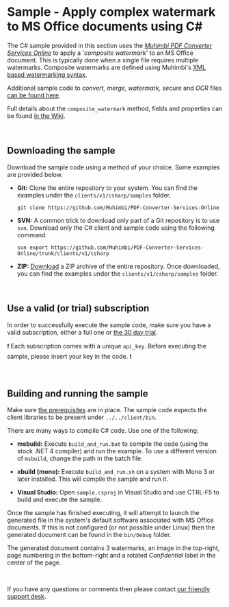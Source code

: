 # Sample - Apply complex watermark to MS Office documents using C#

The C# sample provided in this section uses the [*Muhimbi PDF Converter Services Online*](https://github.com/Muhimbi/PDF-Converter-Services-Online) to apply a '*composite watermark*' to an MS Office document. This is typically done when a single file requires multiple watermarks. Composite watermarks are defined using Muhimbi's [XML based watermarking syntax](http://blog.muhimbi.com/2010/10/watermarking-pdf-documents-using_25.html).

Additional sample code to *convert, merge, watermark, secure* and *OCR* files [can be found here](../../).

Full details about the `composite_watermark` method, fields and properties can be found [in the Wiki](https://github.com/Muhimbi/PDF-Converter-Services-Online/wiki/API:-composite_watermark).


<br>

## Downloading the sample

Download the sample code using a method of your choice. Some examples are provided below.

- **Git:** Clone the entire repository to your system. You can find the examples under the `clients/v1/csharp/samples` folder.<br>
   
     `git clone https://github.com/Muhimbi/PDF-Converter-Services-Online`

- **SVN:** A common trick to download only part of a Git repository  is to use `svn`. Download only the C# client and sample code using the following command.<br>

     `svn export https://github.com/Muhimbi/PDF-Converter-Services-Online/trunk/clients/v1/csharp`

- **ZIP:** [Download](https://github.com/Muhimbi/PDF-Converter-Services-Online/zipball/master/) a ZIP archive of the entire repository. Once downloaded, you can find the examples under the `clients/v1/csharp/samples` folder.

<br>

## Use a valid (or trial) subscription

In order to successfully execute the sample code, make sure you have a valid subscription, either a full one or [the 30 day trial](https://support.muhimbi.com/hc/en-us/articles/115002816048-Getting-started-with-the-PDF-Converter-Services-Online).

:exclamation: Each subscription comes with a unique `api_key`. Before executing the sample, please insert your key in the code. :exclamation:


<br>

## Building and running the sample

Make sure [the prerequisites](https://github.com/Muhimbi/PDF-Converter-Services-Online/tree/master/clients/v1/csharp#prerequisites) are in place. The sample code expects the client libraries to be present under `../../client/bin`.

There are many ways to compile C# code. Use one of the following:

- **msbuild:** Execute `build_and_run.bat` to compile the code (using the stock .NET 4 compiler) and run the example. To use a different version of `msbuild`, change the path in the batch file.

- **xbuild (mono):** Execute `build_and_run.sh` on a system with Mono 3 or later installed. This will compile the sample and run it.

- **Visual Studio:** Open `sample.csproj` in Visual Studio and use CTRL-F5 to build and execute the sample.

Once the sample has finished executing, it will attempt to launch the generated file in the system's default software associated with MS Office documents. If this is not configured (or not possible under Linux) then the generated document can be found in the `bin/Debug` folder.

The generated document contains 3 watermarks, an image in the top-right, page numbering in the bottom-right and a rotated *Confidential* label in the center of the page.

<br>

If you have any questions or comments then please contact [our friendly support desk](http://www.muhimbi-online.com/contact).
